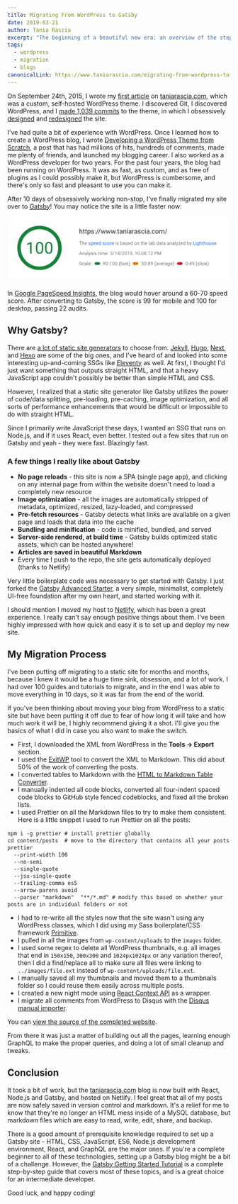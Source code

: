```yaml
---
title: Migrating From WordPress to Gatsby
date: 2019-03-21
author: Tania Rascia
excerpt: "The beginning of a beautiful new era: an overview of the steps I took to migrate my blog from WordPress to Gatsby."
tags:
  - wordpress
  - migration
  - blogs
canonicalLink: https://www.taniarascia.com/migrating-from-wordpress-to-gatsby/
---
```


On September 24th, 2015, I wrote my [first article](https://www.taniarascia.com/getting-started-with-git) on [taniarascia.com](https://www.taniarascia.com), which was a custom, self-hosted WordPress theme. I discovered Git, I discovered WordPress, and I [made 1,039 commits](https://github.com/taniarascia/oblate) to the theme, in which I obsessively [designed](https://www.taniarascia.com/version-2-0-website-redesign-863-commits-later) and [redesigned](https://www.taniarascia.com/website-redesign-version-4-0) the site.

I've had quite a bit of experience with WordPress. Once I learned how to create a WordPress blog, I wrote [Developing a WordPress Theme from Scratch](https://www.taniarascia.com/developing-a-wordpress-theme-from-scratch), a post that has had millions of hits, hundreds of comments, made me plenty of friends, and launched my blogging career. I also worked as a WordPress developer for two years. For the past four years, the blog had been running on WordPress. It was as fast, as custom, and as free of plugins as I could possibly make it, but WordPress is cumbersome, and there's only so fast and pleasant to use you can make it.

After 10 days of obsessively working non-stop, I've finally migrated my site over to [Gatsby]()! You may notice the site is a little faster now:

![Lighthouse Performance Score](./images/speed.png)

In [Google PageSpeed Insights](https://developers.google.com/speed/pagespeed/insights), the blog would hover around a 60-70 speed score. After converting to Gatsby, the score is 99 for mobile and 100 for desktop, passing 22 audits.

## Why Gatsby?

There are [a lot of static site generators](https://www.staticgen.com) to choose from. [Jekyll](https://jekyllrb.com), [Hugo](https://gohugo.io), [Next](https://nextjs.org), and [Hexo](https://hexo.io) are some of the big ones, and I've heard of and looked into some interesting up-and-coming SSGs like [Eleventy](https://www.11ty.io) as well. At first, I thought I'd just want something that outputs straight HTML, and that a heavy JavaScript app couldn't possibly be better than simple HTML and CSS.

However, I realized that a static site generator like Gatsby utilizes the power of code/data splitting, pre-loading, pre-caching, image optimization, and all sorts of performance enhancements that would be difficult or impossible to do with straight HTML.

Since I primarily write JavaScript these days, I wanted an SSG that runs on Node.js, and if it uses React, even better. I tested out a few sites that run on Gatsby and yeah - they were fast. Blazingly fast.

### A few things I really like about Gatsby

- **No page reloads** - this site is now a SPA (single page app), and clicking on any internal page from within the website doesn't need to load a completely new resource
- **Image optimization** - all the images are automatically stripped of metadata, optimized, resized, lazy-loaded, and compressed
- **Pre-fetch resources** - Gatsby detects what links are available on a given page and loads that data into the cache
- **Bundling and minification** - code is minified, bundled, and served
- **Server-side rendered, at build time** - Gatsby builds optimized static assets, which can be hosted anywhere!
- **Articles are saved in beautiful Markdown**
- Every time I push to the repo, the site gets automatically deployed (thanks to Netlify)

Very little boilerplate code was necessary to get started with Gatsby. I just forked the [Gatsby Advanced Starter](https://github.com/vagr9k/gatsby-advanced-starter), a very simple, minimalist, completely UI-free foundation after my own heart, and started working with it.

I should mention I moved my host to [Netlify](https://www.netlify.com), which has been a great experience. I really can't say enough positive things about them. I've been highly impressed with how quick and easy it is to set up and deploy my new site.

## My Migration Process

I've been putting off migrating to a static site for months and months, because I knew it would be a huge time sink, obsession, and a lot of work. I had over 100 guides and tutorials to migrate, and in the end I was able to move everything in 10 days, so it was far from the end of the world.

If you've been thinking about moving your blog from WordPress to a static site but have been putting it off due to fear of how long it will take and how much work it will be, I highly recommend giving it a shot. I'll give you the basics of what I did in case you also want to make the switch.

- First, I downloaded the XML from WordPress in the **Tools -> Export** section.
- I used the [ExitWP](https://github.com/thomasf/exitwp) tool to convert the XML to Markdown. This did about 50% of the work of converting the posts.
- I converted tables to Markdown with the [HTML to Markdown Table Converter](https://jmalarcon.github.io/markdowntables).
- I manually indented all code blocks, converted all four-indent spaced code blocks to GitHub style fenced codeblocks, and fixed all the broken lists.
- I used Prettier on all the Markdown files to try to make them consistent. Here is a little snippet I used to run Prettier on all the posts:

```shell
npm i -g prettier # install prettier globally
cd content/posts  # move to the directory that contains all your posts
prettier
  --print-width 100
  --no-semi
  --single-quote
  --jsx-single-quote
  --trailing-comma es5
  --arrow-parens avoid
  --parser "markdown"  "**/*.md" # modify this based on whether your posts are in individual folders or not
```

- I had to re-write all the styles now that the site wasn't using any WordPress classes, which I did using my Sass boilerplate/CSS framework [Primitive](https://taniarascia.github.io/primitive).
- I pulled in all the images from `wp-content/uploads` to the `images` folder.
- I used some regex to delete all WordPress thumbnails, e.g. all images that end in `150x150`, `300x300` and `1024px1024px` or any variation thereof, then I did a find/replace all to make sure all files were linking to `../images/file.ext` instead of `wp-content/uploads/file.ext`.
- I manually saved all my thumbnails and moved them to a thumbnails folder so I could reuse them easily across multiple posts.
- I created a new night mode using [React Context API](/blog/2019-01-31-using-react-context-api-with-gatsby) as a wrapper.
- I migrate all comments from WordPress to Disqus with the [Disqus manual importer](https://help.disqus.com/import-export-and-syncing/importing-comments-from-wordpress).

You can [view the source of the completed website](https://github.com/taniarascia/taniarascia.com).

From there it was just a matter of building out all the pages, learning enough GraphQL to make the proper queries, and doing a lot of small cleanup and tweaks.

## Conclusion

It took a bit of work, but the [taniarascia.com](https://www.taniarascia.com) blog is now built with React, Node.js and Gatsby, and hosted on Netlify. I feel great that all of my posts are now safely saved in version control and markdown. It's a relief for me to know that they're no longer an HTML mess inside of a MySQL database, but markdown files which are easy to read, write, edit, share, and backup.

There is a good amount of prerequisite knowledge required to set up a Gatsby site - HTML, CSS, JavaScript, ES6, Node.js development environment, React, and GraphQL are the major ones. If you're a complete beginner to all of these technologies, setting up a Gatsby blog might be a bit of a challenge. However, the [Gatsby Getting Started Tutorial](/tutorial) is a complete step-by-step guide that covers most of these topics, and is a great choice for an intermediate developer.

Good luck, and happy coding!

